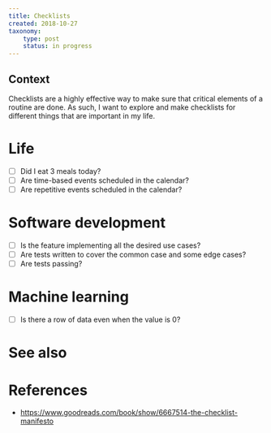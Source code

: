 ```yaml
---
title: Checklists
created: 2018-10-27
taxonomy:
    type: post
    status: in progress
---
```


## Context
Checklists are a highly effective way to make sure that critical elements of a routine are done. As such, I want to explore and make checklists for different things that are important in my life.

# Life
* [ ] Did I eat 3 meals today?
* [ ] Are time-based events scheduled in the calendar?
* [ ] Are repetitive events scheduled in the calendar?

# Software development
* [ ] Is the feature implementing all the desired use cases?
* [ ] Are tests written to cover the common case and some edge cases?
* [ ] Are tests passing?

# Machine learning
* [ ] Is there a row of data even when the value is 0?

# See also

# References
* https://www.goodreads.com/book/show/6667514-the-checklist-manifesto
